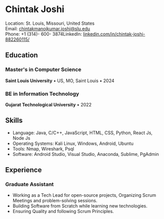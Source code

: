 
# Chintak Joshi

Location: St. Louis, Missouri, United States  
Email: [chintakmanojkumar.joshi@slu.edu](mailto:chintakmanojkumar.joshi@slu.edu)  
Phone: +1 (314)- 600- 3874LinkedIn: [linkedin.com/in/chintak-joshi-882260115/](https://www.linkedin.com/in/chintak-joshi-882260115/)

## Education

### Master's in Computer Science
**Saint Louis University** • US, MO, Saint Louis • 2024

### BE in Information Technology
**Gujarat Technological University** • 2022

## Skills

* Language: Java, C/C++, JavaScript, HTML, CSS, Python, React Js, Node Js
* Operating Systems: Kali Linux, Windows, Android, Ubuntu
* Tools: Nmap, Wireshark, Psql
* Software: Android Studio, Visual Studio, Anaconda, Sublime, PgAdmin

## Experience

### Graduate Assistant
* Working as a Tech Lead for open-source projects, Organizing Scrum Meetings and problem-solving sessions.
* Building Software from Scratch while learning new technologies.
* Ensuring Quality and following Scrum Principles.
